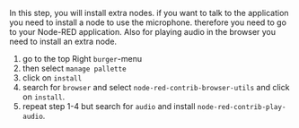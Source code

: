 In this step, you will install extra nodes. if you want to talk to the application you need to install a node to use the microphone.
therefore you need to go to your Node-RED application. Also for playing audio in the browser you need to install an extra node.

1. go to the top Right `burger`-menu
2. then select `manage pallette`
3. click on `install` 
4. search for `browser` and select `node-red-contrib-browser-utils` and click on `install`.
5. repeat step 1-4 but search for `audio` and install `node-red-contrib-play-audio`.
